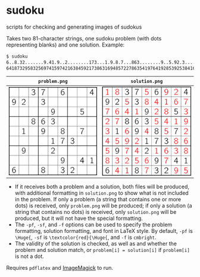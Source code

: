 # sudoku
scripts for checking and generating images of sudokus

Takes two 81-character strings, one sudoku problem (with dots representing blanks) and one solution. Example:

```
$ sudoku 6..8.32.......9.41.9..2........173...1.9.8.7...863........9..5.92.3.......37.6..4 641873295832569741597421638459217386316948572278635419764192853925384167183756924
```

| `problem.png` | `solution.png` |
| ------- | -------- |
| ![alt text](https://github.com/benzlock/sudoku/blob/master/ex-problem.png "example problem" ) | ![alt text](https://github.com/benzlock/sudoku/blob/master/ex-solution.png "example solution" ) |

* If it receives both a problem and a solution, both files will be produced, with additional formatting in `solution.png` to show what is not included in the problem.
  If only a problem (a string that contains one or more dots) is received, only `problem.png` will be produced; if only a solution (a string that contains no dots) is received,
  only `solution.png` will be produced, but it will not have the special formatting.
* The `-pf`, `-sf`, and `-f` options can be used to specify the problem formatting, solution formatting, and font in LaTeX style.
  By default, `-pf` is `\Huge{`, `-sf` is `\textcolor{red}{\Huge{`, and `-f` is `cmbright`.
* The validity of the solution is checked, as well as and whether the problem and solution match, or `problem[i] = solution[i]` if `problem[i]` is not a dot.

Requires `pdflatex` and [ImageMagick](https://imagemagick.org/) to run.
